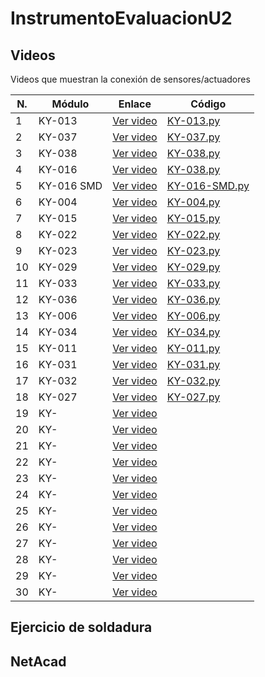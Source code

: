 # InstrumentoEvaluacionU2

## Videos
Videos que muestran la conexión de sensores/actuadores

| **N.** | **Módulo**  | **Enlace** | **Código** |
|--------|-------------|------------|------------|
| 1 | KY-013 | [Ver video](https://drive.google.com/file/d/1QTIPUtBo4QoD-dEZk8PIqH71BvQt5SqG/view?usp=sharing) | [KY-013.py](codigo/KY-013.py) |
| 2 | KY-037 | [Ver video](https://drive.google.com/file/d/1mKntvJl0t3IQ0DKkbTUwsrKNevM8W0Y4/view?usp=sharing) | [KY-037.py](codigo/KY-037.py) |
| 3 | KY-038 | [Ver video](https://drive.google.com/file/d/1yOhr91cJB-zmRQ0fQ7DFsCROoirl6jGJ/view?usp=sharing) | [KY-038.py](codigo/KY-038.py) |
| 4 | KY-016 | [Ver video](https://drive.google.com/file/d/1XYNngPhol_1-dDpFJcLZpAJxqj-rOpkt/view?usp=sharing) | [KY-038.py](codigo/KY-016.py) |
| 5 | KY-016 SMD | [Ver video](https://drive.google.com/file/d/10kzNyg1CA_Fi_nebqwiCJakTRF5VosIO/view?usp=sharing) | [KY-016-SMD.py](codigo/KY-016-SMD.py) |
| 6 | KY-004 | [Ver video](https://drive.google.com/file/d/1S1fJoN3V7pt7I-IMUAgl9MNcizGx09b_/view?usp=sharing) | [KY-004.py](codigo/KY-004.py) |
| 7 | KY-015 | [Ver video](https://drive.google.com/file/d/1xprQ6LjfhXtLEd8Vbs0AibE9cuA7ADL3/view?usp=sharing) | [KY-015.py](codigo/KY-015.py) |
| 8 | KY-022 | [Ver video](https://drive.google.com/file/d/1M3u_g7seBhRYMhNsniavBqf5OsJgKjiE/view?usp=sharing) | [KY-022.py](codigo/KY-022.py) |
| 9 | KY-023 | [Ver video](https://drive.google.com/file/d/1XCGstLJ6fpdDabnHudTzy1kGzBaYdq8I/view?usp=sharing) | [KY-023.py](codigo/KY-023.py) |
| 10 | KY-029 | [Ver video](https://drive.google.com/file/d/1EWvYMujFNAqJU-9m0pbpANY3FWMdTSBM/view?usp=sharing) | [KY-029.py](codigo/KY-029.py) |
| 11 | KY-033 | [Ver video](https://drive.google.com/file/d/15H7fAsVc1F-qK_SnGRssZCkv3D8dCSJ8/view?usp=sharing) | [KY-033.py](codigo/KY-033.py) |
| 12 | KY-036 | [Ver video](https://drive.google.com/file/d/1vLg-Clzzd1u3sKB331nSLOgsDBpTKXqc/view?usp=sharing) | [KY-036.py](codigo/KY-036.py) |
| 13 | KY-006 | [Ver video](https://drive.google.com/file/d/14D_lgwTysO5g-22gAyZFE69jdplXGS33/view?usp=sharing) | [KY-006.py](codigo/KY-006.py) |
| 14 | KY-034 | [Ver video](https://drive.google.com/file/d/1CxXsr7DM3sdiqHtsZX2Eg3Lua675hFSs/view?usp=sharing) | [KY-034.py](codigo/KY-034.py) |
| 15 | KY-011 | [Ver video](https://drive.google.com/file/d/1tmqQKJ_hNSHriCRIn8_mbgOIk8qrLHfw/view?usp=sharing) | [KY-011.py](codigo/KY-011.py) |
| 16 | KY-031 | [Ver video](https://drive.google.com/file/d/1c_4Rx7D3c0KqDbPZL68HboJxjYtl7IWz/view?usp=sharing) | [KY-031.py](codigo/KY-031.py) |
| 17 | KY-032 | [Ver video](https://drive.google.com/file/d/1Zodwq9XAb9i_Gf69dihqbwVK8YZR21WK/view?usp=sharing) | [KY-032.py](codigo/KY-032.py) |
| 18 | KY-027 | [Ver video](https://drive.google.com/file/d/1W1o04VexzoF1o5-ePPVWOyPYf7VxCDAY/view?usp=sharing) | [KY-027.py](codigo/KY-027.py) |
| 19 | KY- | [Ver video]() |  |
| 20 | KY- | [Ver video]() |  |
| 21 | KY- | [Ver video]() |  |
| 22 | KY- | [Ver video]() |  |
| 23 | KY- | [Ver video]() |  |
| 24 | KY- | [Ver video]() |  |
| 25 | KY- | [Ver video]() |  |
| 26 | KY- | [Ver video]() |  |
| 27 | KY- | [Ver video]() |  |
| 28 | KY- | [Ver video]() |  |
| 29 | KY- | [Ver video]() |  |
| 30 | KY- | [Ver video]() |  |

## Ejercicio de soldadura

## NetAcad
